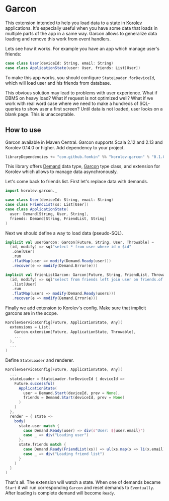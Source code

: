 # Garcon

This extension intended to help you load data to a state in [Korolev](https://github.com/fomkin/korolev) applications. It's especially useful when you have some data that loads in multiple parts of the app in a same way. Garcon allows to generalize data loading and remove this work from event handlers.

Lets see how it works. For example you have an app which manage user's friends:
```scala
case class User(deviceId: String, email: String)
case class ApplicationState(user: User, friends: List[User])
```
To make this app works, you should configure `StateLoader.forDeviceId`, which will load user and his friends from database. 

This obvious solution may lead to problems with user experience. What if DBMS on heavy load? What if request is not optimized well? What if we work with real word case where we need to make a hundreds of SQL-queries to show user a first screen? Until data is not loaded, user looks on a blank page. This is unacceptable.

## How to use

Garcon available in Maven Central. Garcon supports Scala 2.12 and 2.13 and Korolev 0.14.0 or higher. Add dependency to your project.

```scala
libraryDependencies += "com.github.fomkin" %% "korolev-garcon" % "0.1.0"
```

This library offers [Demand](https://github.com/fomkin/korolev-garcon/blob/master/src/main/scala/korolev/garcon/Demand.scala) data type, [Garcon](https://github.com/fomkin/korolev-garcon/blob/master/src/main/scala/korolev/garcon/Garcon.scala) type class, and extension for Korolev which allows to manage data asynchronously.

Let's come back to friends list. First let's replace data with demands.

```scala
import korolev.garcon._

case class User(deviceId: String, email: String)
case class FriendList(xs: List[User])
case class ApplicationState(
  user: Demand[String, User, String],
  friends: Demand[String, FriendList, String]
)
```

Next we should define a way to load data (pseudo-SQL).

```scala
implicit val userGarcon: Garcon[Future, String, User, Throwable] =
  (id, modify) => sql"select * from user where id = $id"
   .one[User]
   .run
   .flatMap(user => modify(Demand.Ready(user)))
   .recover(e => modify(Demand.Error(e)))

implicit val frienListGarcon: Garcon[Future, String, FriendList, Throwable] =
  (id, modify) => sql"select from friends left join user on friends.of = user.id where friends.of = $id"
   .list[User]
   .run
   .flatMap(users => modify(Demand.Ready(users)))
   .recover(e => modify(Demand.Error(e)))
```

Finally we add extension to Korolev's config. Make sure that implicit garcons are in the scope.

```scala
KorolevServiceConfig[Future, ApplicationState, Any](
  extensions = List(
    Garcon.extension[Future, ApplicationState, Throwable],
    ...
  ),
  ...
)
```
Define `StateLoader` and renderer.

```scala
KorolevServiceConfig[Future, ApplicationState, Any](
  ...
  stateLoader = StateLoader.forDeviceId { deviceId =>
    Future.successful(
      ApplicationState(
        user = Demand.Start(deviceId, prev = None),
        friends = Demand.Start(deviceId, prev = None)  
      )
    )
  },
  render = { state =>
    body(
      state.user match {
        case Demand.Ready(user) => div(s"User: ${user.email}")
        case _ => div("Loading user")
      }, 
      state.friends match {
        case Demand.Ready(FriendList(xs)) => ul(xs.map(x => li(x.email)))
        case _ => div("Loading friend list")
      }
    )
  }
)
```

That's all. The extension will watch a state. When one of demands became `Start` it will run corresponding   `Garcon` and reset demands to `Eventually`. After loading is complete demand will become `Ready`.
